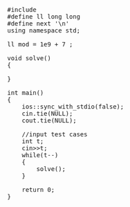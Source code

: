 <pre>

#include <bits/stdc++.h>
#define ll long long
#define next '\n'
using namespace std;

ll mod = 1e9 + 7 ;

void solve()
{
    
}

int main()
{
    ios::sync_with_stdio(false);
    cin.tie(NULL);
    cout.tie(NULL);
    
    //input test cases
    int t;
    cin>>t;
    while(t--)
    {
        solve();
    }
    
    return 0;
} 

</pre>

